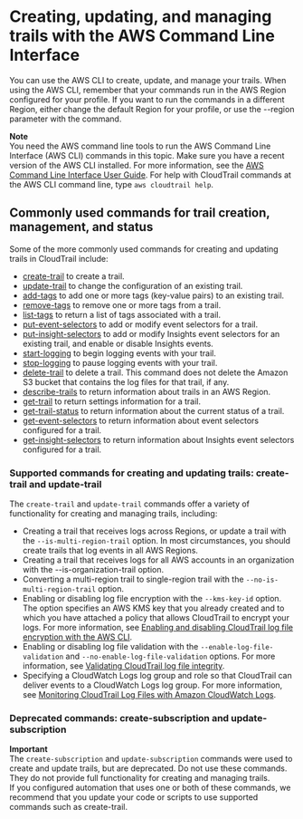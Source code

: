 # Creating, updating, and managing trails with the AWS Command Line Interface<a name="cloudtrail-create-and-update-a-trail-by-using-the-aws-cli"></a>

You can use the AWS CLI to create, update, and manage your trails\. When using the AWS CLI, remember that your commands run in the AWS Region configured for your profile\. If you want to run the commands in a different Region, either change the default Region for your profile, or use the \-\-region parameter with the command\.

**Note**  
You need the AWS command line tools to run the AWS Command Line Interface \(AWS CLI\) commands in this topic\. Make sure you have a recent version of the AWS CLI installed\. For more information, see the [AWS Command Line Interface User Guide](https://docs.aws.amazon.com/cli/latest/userguide/)\. For help with CloudTrail commands at the AWS CLI command line, type `aws cloudtrail help`\.

## Commonly used commands for trail creation, management, and status<a name="cloudtrail-create-and-update-a-trail-by-using-the-aws-cli-options"></a>

Some of the more commonly used commands for creating and updating trails in CloudTrail include: 
+ [create\-trail](cloudtrail-create-and-update-a-trail-by-using-the-aws-cli-create-trail.md) to create a trail\.
+ [update\-trail](cloudtrail-create-and-update-a-trail-by-using-the-aws-cli-update-trail.md) to change the configuration of an existing trail\.
+ [add\-tags](cloudtrail-additional-cli-commands.md#cloudtrail-additional-cli-commands-add-tag) to add one or more tags \(key\-value pairs\) to an existing trail\.
+ [remove\-tags](cloudtrail-additional-cli-commands.md#cloudtrail-additional-cli-commands-remove-tag) to remove one or more tags from a trail\.
+ [list\-tags](cloudtrail-additional-cli-commands.md#cloudtrail-additional-cli-commands-list-tags) to return a list of tags associated with a trail\.
+ [put\-event\-selectors](cloudtrail-additional-cli-commands.md#configuring-event-selector-examples) to add or modify event selectors for a trail\.
+ [put\-insight\-selectors](https://docs.aws.amazon.com/awscloudtrail/latest/APIReference/API_PutInsightSelectors.html) to add or modify Insights event selectors for an existing trail, and enable or disable Insights events\.
+ [start\-logging](cloudtrail-create-and-update-a-trail-by-using-the-aws-cli-create-trail.md#cloudtrail-create-and-update-a-trail-by-using-the-aws-cli-examples-single-start-logging) to begin logging events with your trail\.
+ [stop\-logging](cloudtrail-additional-cli-commands.md#cloudtrail-start-stop-logging-cli-commands) to pause logging events with your trail\.
+ [delete\-trail](cloudtrail-additional-cli-commands.md#cloudtrail-delete-trail-cli) to delete a trail\. This command does not delete the Amazon S3 bucket that contains the log files for that trail, if any\.
+ [describe\-trails](cloudtrail-additional-cli-commands.md#cloudtrail-additional-cli-commands-retrieve) to return information about trails in an AWS Region\.
+ [get\-trail](cloudtrail-additional-cli-commands.md#cloudtrail-additional-cli-commands-retrieve) to return settings information for a trail\.
+ [get\-trail\-status](cloudtrail-additional-cli-commands.md#cloudtrail-additional-cli-commands-retrieve) to return information about the current status of a trail\.
+ [get\-event\-selectors](cloudtrail-additional-cli-commands.md#configuring-event-selector-examples) to return information about event selectors configured for a trail\.
+ [get\-insight\-selectors](https://docs.aws.amazon.com/awscloudtrail/latest/APIReference/API_GetInsightSelectors.html) to return information about Insights event selectors configured for a trail\.

### Supported commands for creating and updating trails: create\-trail and update\-trail<a name="cloudtrail-create-and-update-a-trail-by-using-the-aws-cli-ctut"></a>

The `create-trail` and `update-trail` commands offer a variety of functionality for creating and managing trails, including:
+ Creating a trail that receives logs across Regions, or update a trail with the `--is-multi-region-trail` option\. In most circumstances, you should create trails that log events in all AWS Regions\.
+ Creating a trail that receives logs for all AWS accounts in an organization with the \-\-is\-organization\-trail option\.
+ Converting a multi\-region trail to single\-region trail with the `--no-is-multi-region-trail` option\.
+ Enabling or disabling log file encryption with the `--kms-key-id` option\. The option specifies an AWS KMS key that you already created and to which you have attached a policy that allows CloudTrail to encrypt your logs\. For more information, see [Enabling and disabling CloudTrail log file encryption with the AWS CLI](cloudtrail-log-file-encryption-cli.md)\.
+ Enabling or disabling log file validation with the `--enable-log-file-validation` and `--no-enable-log-file-validation` options\. For more information, see [Validating CloudTrail log file integrity](cloudtrail-log-file-validation-intro.md)\.
+ Specifying a CloudWatch Logs log group and role so that CloudTrail can deliver events to a CloudWatch Logs log group\. For more information, see [Monitoring CloudTrail Log Files with Amazon CloudWatch Logs](monitor-cloudtrail-log-files-with-cloudwatch-logs.md)\.

### Deprecated commands: create\-subscription and update\-subscription<a name="cloudtrail-create-and-update-a-trail-by-using-the-aws-cli-subs"></a>

**Important**  
The `create-subscription` and `update-subscription` commands were used to create and update trails, but are deprecated\. Do not use these commands\. They do not provide full functionality for creating and managing trails\.  
If you configured automation that uses one or both of these commands, we recommend that you update your code or scripts to use supported commands such as create\-trail\.
